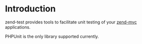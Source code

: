 # Introduction

zend-test provides tools to facilitate unit testing of your
[zend-mvc](https://docs.zendframework.com/zend-mvc/) applications.

PHPUnit is the only library supported currently.
